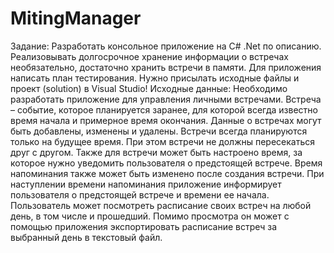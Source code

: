 # MitingManager
Задание:
Разработать консольное приложение на C# .Net по описанию. 
Реализовывать долгосрочное хранение информации о встречах необязательно, достаточно хранить встречи в памяти.
Для приложения написать план тестирования.
Нужно присылать исходные файлы и проект (solution) в Visual Studio!
Исходные данные:
Необходимо разработать приложение для управления личными встречами.
Встреча – событие, которое планируется заранее, для которой всегда известно время начала и примерное время окончания. 
Данные о встречах могут быть добавлены, изменены и удалены. Встречи всегда планируются только на будущее время. При этом встречи не должны пересекаться друг с другом. 
Также для встречи может быть настроено время, за которое нужно уведомить пользователя о предстоящей встрече. Время напоминания также может быть изменено после создания встречи. При наступлении времени напоминания приложение информирует пользователя о предстоящей встрече и времени ее начала.
Пользователь может посмотреть расписание своих встреч на любой день, в том числе и прошедший. 
Помимо просмотра он может с помощью приложения экспортировать расписание встреч за выбранный день в текстовый файл.
